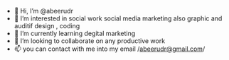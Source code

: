 - 👋 Hi, I’m @abeerudr
- 👀 I’m interested in social work social media marketing also graphic and auditif design , coding
- 🌱 I’m currently learning degital marketing
- 💞️ I’m looking to collaborate on any productive work
- 📫 you can contact with me into my email /abeerudr@gmail.com/

